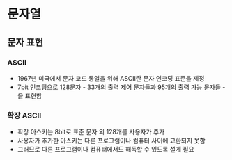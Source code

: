 # 문자열

## 문자 표현

### ASCII

- 1967년 미국에서 문자 코드 통일을 위해 ASCII란 문자 인코딩 표준을 제정
- 7bit 인코딩으로 128문자 - 33개의 출력 제어 문자들과 95개의 출력 가능 문자들 - 을 표현함

### 확장 ASCII

- 확장 아스키는 8bit로 표준 문자 외 128개를 사용자가 추가
- 사용자가 추가한 아스키는 다른 프로그램이나 컴퓨터 사이에 교환되지 못함
- 그러므로 다른 프로그램이나 컴퓨터에서도 해독할 수 있도록 설계 필요